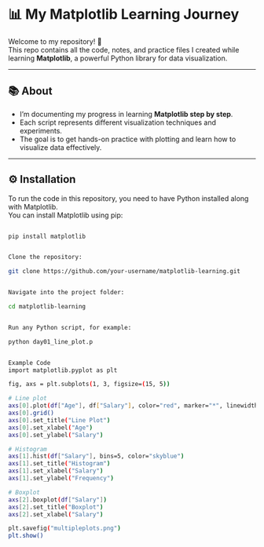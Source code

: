 # 📊 My Matplotlib Learning Journey

Welcome to my repository! 🎉  
This repo contains all the code, notes, and practice files I created while learning **Matplotlib**, a powerful Python library for data visualization.  

---

## 📚 About
- I’m documenting my progress in learning **Matplotlib step by step**.  
- Each script represents different visualization techniques and experiments.  
- The goal is to get hands-on practice with plotting and learn how to visualize data effectively.  

---

## ⚙️ Installation

To run the code in this repository, you need to have Python installed along with Matplotlib.  
You can install Matplotlib using pip:

```bash

pip install matplotlib


Clone the repository:

git clone https://github.com/your-username/matplotlib-learning.git


Navigate into the project folder:

cd matplotlib-learning


Run any Python script, for example:

python day01_line_plot.p


Example Code
import matplotlib.pyplot as plt

fig, axs = plt.subplots(1, 3, figsize=(15, 5))

# Line plot
axs[0].plot(df["Age"], df["Salary"], color="red", marker="*", linewidth=2, markersize=2)
axs[0].grid()
axs[0].set_title("Line Plot")
axs[0].set_xlabel("Age")
axs[0].set_ylabel("Salary")

# Histogram
axs[1].hist(df["Salary"], bins=5, color="skyblue")
axs[1].set_title("Histogram")
axs[1].set_xlabel("Salary")
axs[1].set_ylabel("Frequency")

# Boxplot
axs[2].boxplot(df["Salary"])
axs[2].set_title("Boxplot")
axs[2].set_xlabel("Salary")

plt.savefig("multipleplots.png")
plt.show()
